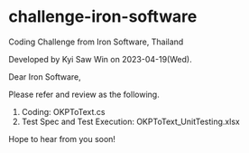 # challenge-iron-software
Coding Challenge from Iron Software, Thailand

Developed by Kyi Saw Win on 2023-04-19(Wed).

Dear Iron Software,

Please refer and review as the following.

1. Coding: OKPToText.cs
2. Test Spec and Test Execution: OKPToText_UnitTesting.xlsx

Hope to hear from you soon!
